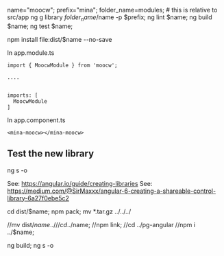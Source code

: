 name="moocw";
prefix="mina";
folder_name=modules; # this is relative to src/app
ng g library $folder_name/$name -p $prefix;
ng lint $name;
ng build $name;
ng test $name;

npm install file:dist/$name --no-save


In app.module.ts

```
import { MoocwModule } from 'moocw';

....


imports: [
  MoocwModule
]

```

In app.component.ts
```
<mina-moocw></mina-moocw>
```

## Test the new library
ng s -o

See: https://angular.io/guide/creating-libraries
See: https://medium.com/@SirMaxxx/angular-6-creating-a-shareable-control-library-6a27f0ebe5c2

cd dist/$name;
npm pack;
mv *.tar.gz ../../../

//mv dist/$name ../
//cd ../$name;
//npm link;
//cd ../pg-angular
//npm i ../$name;

ng build;
ng s -o
